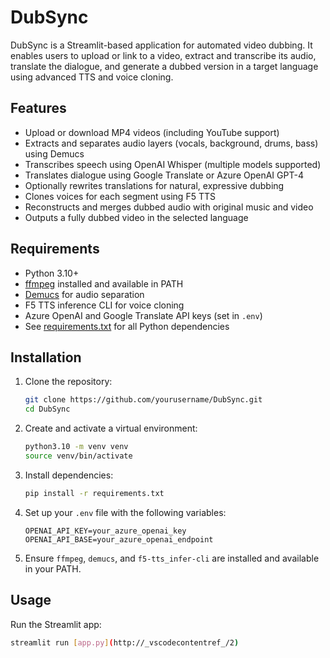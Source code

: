 # DubSync

DubSync is a Streamlit-based application for automated video dubbing. It enables users to upload or link to a video, extract and transcribe its audio, translate the dialogue, and generate a dubbed version in a target language using advanced TTS and voice cloning.

## Features

- Upload or download MP4 videos (including YouTube support)
- Extracts and separates audio layers (vocals, background, drums, bass) using Demucs
- Transcribes speech using OpenAI Whisper (multiple models supported)
- Translates dialogue using Google Translate or Azure OpenAI GPT-4
- Optionally rewrites translations for natural, expressive dubbing
- Clones voices for each segment using F5 TTS
- Reconstructs and merges dubbed audio with original music and video
- Outputs a fully dubbed video in the selected language

## Requirements

- Python 3.10+
- [ffmpeg](https://ffmpeg.org/) installed and available in PATH
- [Demucs](https://github.com/facebookresearch/demucs) for audio separation
- F5 TTS inference CLI for voice cloning
- Azure OpenAI and Google Translate API keys (set in `.env`)
- See [requirements.txt](requirements.txt) for all Python dependencies

## Installation

1. Clone the repository:
    ```sh
    git clone https://github.com/yourusername/DubSync.git
    cd DubSync
    ```

2. Create and activate a virtual environment:
    ```sh
    python3.10 -m venv venv
    source venv/bin/activate
    ```

3. Install dependencies:
    ```sh
    pip install -r requirements.txt
    ```

4. Set up your `.env` file with the following variables:
    ```
    OPENAI_API_KEY=your_azure_openai_key
    OPENAI_API_BASE=your_azure_openai_endpoint
    ```

5. Ensure `ffmpeg`, `demucs`, and `f5-tts_infer-cli` are installed and available in your PATH.

## Usage

Run the Streamlit app:

```sh
streamlit run [app.py](http://_vscodecontentref_/2)
```